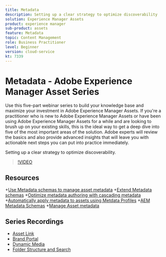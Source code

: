 ```yaml
---
title: Metadata
description: Setting up a clear strategy to optimize discoverability
solution: Experience Manager Assets
product: experience manager
sub-product: assets
feature: Metadata
topic: Content Management
role: Business Practitioner
level: Beginner
version: cloud-service
kt: 7339
---
```


# Metadata - Adobe Experience Manager Asset Series

Use this five-part webinar series to build your knowledge base and maximize your investment in Adobe Experience Manager Assets. If you're a practitioner who is new to Adobe Experience Manager Assets or have been using Adobe Experience Manager Assets for a while and are looking to brush up on your existing skills, this is the ideal way to get a deep dive into five of the most important areas of the solution. Adobe experts will review the basics and also provide advanced insights that will leave you with actionable next steps you can put into practice immediately.

Setting up a clear strategy to optimize discoverability.

>[!VIDEO](https://video.tv.adobe.com/v/332134/?quality=12&learn=on&hidetitle=true)

## Resources

+[Use Metadata schemas to manage asset metadata](https://experienceleague.adobe.com/docs/experience-manager-learn/assets/authoring/metadata.html)
+[Extend Metadata schemas](https://experienceleague.adobe.com/docs/experience-manager-learn/assets/configuring/metadata-schemas.html)
+[Optimize metadata authoring with cascading metadata](https://experienceleague.adobe.com/docs/experience-manager-learn/assets/metadata/cascade-metadata-feature-video-use.html)
+[Automatically apply metadata to assets using Metdata Profiles](https://experienceleague.adobe.com/docs/experience-manager-learn/assets/configuring/metadata-profiles.html)
+[AEM Metadata Schemas](https://experienceleague.adobe.com/docs/experience-manager-65/assets/administer/metadata-schemas.html?lang=en#administer)
+[Manage Asset metadata](https://docs.adobe.com/content/help/en/experience-manager-65/assets/administer/meta-edit.html#RegisteringacustomnamespacewithinAEM)

## Series Recordings

+ [Asset Link](./2020/asset-link.md)
+ [Brand Portal](./2020/brand-portal.md)
+ [Dynamic Media](./2020/dynamic-media.md)
+ [Folder Structure and Search](./2020/folder-structure-search.md)
